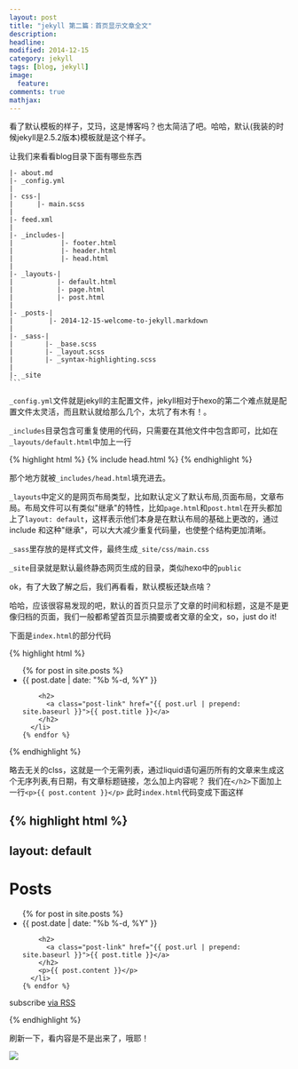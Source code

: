```yaml
---
layout: post
title: "jekyll 第二篇：首页显示文章全文"
description: 
headline: 
modified: 2014-12-15
category: jekyll
tags: [blog, jekyll]
image: 
  feature: 
comments: true
mathjax: 
---
```


看了默认模板的样子，艾玛，这是博客吗？也太简洁了吧。哈哈，默认(我装的时候jekyll是2.5.2版本)模板就是这个样子。
<!--more-->

让我们来看看blog目录下面有哪些东西

~~~
|- about.md
|- _config.yml
|
|- css-|
|      |- main.scss
|
|- feed.xml
|
|- _includes-|
|            |- footer.html
|            |- header.html
|            |- head.html
|
|- _layouts-|
|           |- default.html
|           |- page.html
|           |- post.html
|
|- _posts-|
|         |- 2014-12-15-welcome-to-jekyll.markdown
|
|- _sass-|
|        |- _base.scss
|        |- _layout.scss
|        |- _syntax-highlighting.scss
|
|- _site
```
~~~

`_config.yml`文件就是jekyll的主配置文件，jekyll相对于hexo的第二个难点就是配置文件太灵活，而且默认就给那么几个，太坑了有木有！。

`_includes`目录包含可重复使用的代码，只需要在其他文件中包含即可，比如在`_layouts/default.html`中加上一行

{% highlight html %}
{% include head.html %}
{% endhighlight %}

那个地方就被`_includes/head.html`填充进去。

`_layouts`中定义的是网页布局类型，比如默认定义了默认布局,页面布局，文章布局。布局文件可以有类似"继承"的特性，比如`page.html`和`post.html`在开头都加上了`layout: default`，这样表示他们本身是在默认布局的基础上更改的，通过include 和这种"继承"，可以大大减少重复代码量，也使整个结构更加清晰。

`_sass`里存放的是样式文件，最终生成`_site/css/main.css`

`_site`目录就是默认最终静态网页生成的目录，类似hexo中的`public`

ok，有了大致了解之后，我们再看看，默认模板还缺点啥？

哈哈，应该很容易发现的吧，默认的首页只显示了文章的时间和标题，这是不是更像归档的页面，我们一般都希望首页显示摘要或者文章的全文，so，just do it!

下面是`index.html`的部分代码

{% highlight html %}
  <ul class="post-list">
    {% for post in site.posts %}
      <li>
        <span class="post-meta">{{ post.date | date: "%b %-d, %Y" }}</span>

        <h2>
          <a class="post-link" href="{{ post.url | prepend: site.baseurl }}">{{ post.title }}</a>
        </h2>
      </li>
    {% endfor %}
  </ul>
{% endhighlight %}

略去无关的clss，这就是一个无需列表，通过liquid语句遍历所有的文章来生成这个无序列表,有日期，有文章标题链接，怎么加上内容呢？
我们在`</h2>`下面加上一行`<p>{{ post.content }}</p>`
此时`index.html`代码变成下面这样

{% highlight html %}
---
layout: default
---

<div class="home">

  <h1 class="page-heading">Posts</h1>

  <ul class="post-list">
    {% for post in site.posts %}
      <li>
        <span class="post-meta">{{ post.date | date: "%b %-d, %Y" }}</span>

        <h2>
          <a class="post-link" href="{{ post.url | prepend: site.baseurl }}">{{ post.title }}</a>
        </h2>
        <p>{{ post.content }}</p>
      </li>
    {% endfor %}
  </ul>

  <p class="rss-subscribe">subscribe <a href="{{ "/feed.xml" | prepend: site.baseurl }}">via RSS</a></p>

</div>
{% endhighlight %}

刷新一下，看内容是不是出来了，哦耶！

![][1]

[1]: http://7jpnam.com1.z0.glb.clouddn.com/jekyll_index1.png
